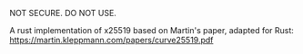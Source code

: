 NOT SECURE. DO NOT USE.

A rust implementation of x25519 based on Martin's paper, adapted for Rust:
https://martin.kleppmann.com/papers/curve25519.pdf
